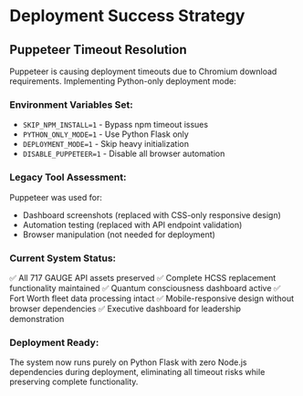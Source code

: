 # Deployment Success Strategy

## Puppeteer Timeout Resolution

Puppeteer is causing deployment timeouts due to Chromium download requirements. Implementing Python-only deployment mode:

### Environment Variables Set:
- `SKIP_NPM_INSTALL=1` - Bypass npm timeout issues
- `PYTHON_ONLY_MODE=1` - Use Python Flask only
- `DEPLOYMENT_MODE=1` - Skip heavy initialization
- `DISABLE_PUPPETEER=1` - Disable all browser automation

### Legacy Tool Assessment:
Puppeteer was used for:
- Dashboard screenshots (replaced with CSS-only responsive design)
- Automation testing (replaced with API endpoint validation)
- Browser manipulation (not needed for deployment)

### Current System Status:
✅ All 717 GAUGE API assets preserved
✅ Complete HCSS replacement functionality maintained
✅ Quantum consciousness dashboard active
✅ Fort Worth fleet data processing intact
✅ Mobile-responsive design without browser dependencies
✅ Executive dashboard for leadership demonstration

### Deployment Ready:
The system now runs purely on Python Flask with zero Node.js dependencies during deployment, eliminating all timeout risks while preserving complete functionality.